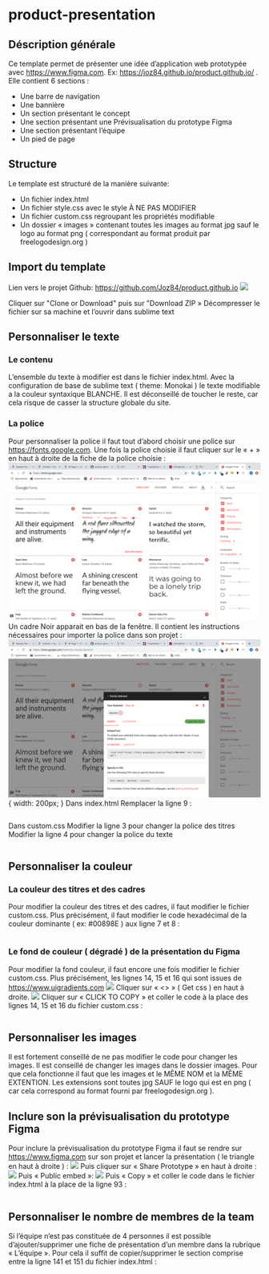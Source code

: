 # product-presentation

## Déscription générale
Ce template permet de présenter une idée d’application web prototypée avec https://www.figma.com. Ex: https://joz84.github.io/product.github.io/ . 
Elle contient 6 sections :
* Une barre de navigation
* Une bannière
* Un section présentant le concept
* Une section présentant une Prévisualisation du prototype Figma	
* Une section présentant l’équipe
* Un pied de page 

## Structure
Le template est structuré de la manière suivante:
* Un fichier index.html
* Un fichier style.css avec le style À NE PAS MODIFIER
* Un fichier custom.css regroupant les propriétés modifiable
* Un dossier « images » contenant toutes les images au format jpg sauf le logo au format png ( correspondant au format produit par freelogodesign.org ) 

## Import du template
Lien vers le projet Github: https://github.com/Joz84/product.github.io
![](../images-readme/)

Cliquer sur "Clone or Download" puis sur "Download ZIP »
Décompresser le fichier sur sa machine et l’ouvrir dans sublime text

## Personnaliser le texte
### Le contenu
L’ensemble du texte à modifier est dans le fichier index.html. Avec la configuration de base de sublime text ( theme: Monokai ) le texte modifiable a la couleur syntaxique BLANCHE. Il est déconseillé de toucher le reste, car cela risque de casser la structure globale du site. 

### La police
Pour personnaliser la police il faut tout d’abord choisir une police sur https://fonts.google.com.
Une fois la police choisie il faut cliquer sur le « + » en haut à droite de la fiche de la police choisie :
<img src="/images-readme/googlefonts1.png" width=700>
Un cadre Noir apparait en bas de la fenêtre. Il contient les instructions nécessaires pour importer la police dans son projet :
![](/images-readme/googlefonts2.png){ width: 200px; }
Dans index.html
Remplacer la ligne 9 :
```html

```
Dans custom.css
Modifier la ligne 3 pour changer la police des titres
Modifier la ligne 4 pour changer la police du texte
```css

```

## Personnaliser la couleur
### La couleur des titres et des cadres
Pour modifier la couleur des titres et des cadres, il faut modifier le fichier custom.css. Plus précisément, il faut modifier le code hexadécimal de la couleur dominante ( ex: #00898E ) aux ligne 7 et 8 :
```css

```

### Le fond de couleur ( dégradé ) de la présentation du Figma
Pour modifier la fond couleur, il faut encore une fois modifier le fichier custom.css. Plus précisément, les lignes 14, 15 et 16 qui sont issues de https://www.uigradients.com	
![](/images-readme/)
Cliquer sur « <> » ( Get css ) en haut à droite.
![](/images-readme/)
Cliquer sur « CLICK TO COPY » et coller le code à la place des lignes 14, 15 et 16 du fichier custom.css :
```css

```

## Personnaliser les images
Il est fortement conseillé de ne pas modifier le code pour changer les images. Il est conseillé de changer les images dans le dossier images. Pour que cela fonctionne il faut que les images et le MÊME NOM et la MÊME EXTENTION. Les extensions sont toutes jpg SAUF le logo qui est en png ( car cela correspond au format fourni par freelogodesign.org ).

## Inclure son la prévisualisation du prototype Figma
Pour inclure la prévisualisation du prototype Figma il faut se rendre sur https://www.figma.com sur son projet et lancer la présentation ( le triangle en haut à droite ) :
![](/images-readme/)
Puis cliquer sur « Share Prototype » en haut à droite :
![](/images-readme/)
Puis « Public embed »:
![](/images-readme/)
Puis « Copy » et coller le code dans le fichier index.html à la place de la ligne 93 :
```html

```

## Personnaliser le nombre de membres de la team
Si l’équipe n’est pas constituée de 4 personnes il est possible d’ajouter/supprimer une fiche de présentation d’un membre dans la rubrique « L’équipe ». Pour cela il suffit de copier/supprimer le section comprise entre la ligne 141 et 151 du fichier index.html :
```html

```

